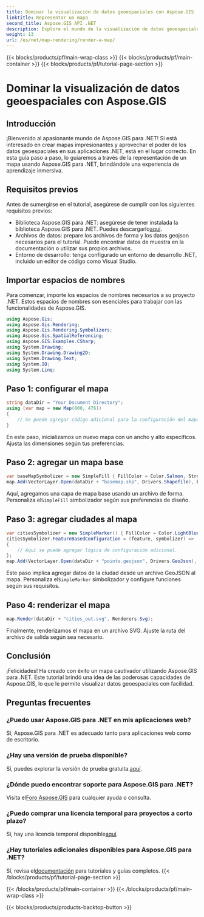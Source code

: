 ```yaml
---
title: Dominar la visualización de datos geoespaciales con Aspose.GIS
linktitle: Representar un mapa
second_title: Aspose.GIS API .NET
description: Explore el mundo de la visualización de datos geoespaciales con Aspose.GIS para .NET. Crea mapas impresionantes sin esfuerzo. ¡Descargar ahora! #Aspose #SIG
weight: 13
url: /es/net/map-rendering/render-a-map/
---
```


{{< blocks/products/pf/main-wrap-class >}}
{{< blocks/products/pf/main-container >}}
{{< blocks/products/pf/tutorial-page-section >}}

# Dominar la visualización de datos geoespaciales con Aspose.GIS

## Introducción
¡Bienvenido al apasionante mundo de Aspose.GIS para .NET! Si está interesado en crear mapas impresionantes y aprovechar el poder de los datos geoespaciales en sus aplicaciones .NET, está en el lugar correcto. En esta guía paso a paso, lo guiaremos a través de la representación de un mapa usando Aspose.GIS para .NET, brindándole una experiencia de aprendizaje inmersiva.
## Requisitos previos
Antes de sumergirse en el tutorial, asegúrese de cumplir con los siguientes requisitos previos:
-  Biblioteca Aspose.GIS para .NET: asegúrese de tener instalada la biblioteca Aspose.GIS para .NET. Puedes descargarlo[aquí](https://releases.aspose.com/gis/net/).
- Archivos de datos: prepare los archivos de forma y los datos geojson necesarios para el tutorial. Puede encontrar datos de muestra en la documentación o utilizar sus propios archivos.
- Entorno de desarrollo: tenga configurado un entorno de desarrollo .NET, incluido un editor de código como Visual Studio.
## Importar espacios de nombres
Para comenzar, importe los espacios de nombres necesarios a su proyecto .NET. Estos espacios de nombres son esenciales para trabajar con las funcionalidades de Aspose.GIS.
```csharp
using Aspose.Gis;
using Aspose.Gis.Rendering;
using Aspose.Gis.Rendering.Symbolizers;
using Aspose.Gis.SpatialReferencing;
using Aspose.GIS.Examples.CSharp;
using System.Drawing;
using System.Drawing.Drawing2D;
using System.Drawing.Text;
using System.IO;
using System.Linq;
```
## Paso 1: configurar el mapa
```csharp
string dataDir = "Your Document Directory";
using (var map = new Map(800, 476))
{
    // Se puede agregar código adicional para la configuración del mapa aquí.
}
```
En este paso, inicializamos un nuevo mapa con un ancho y alto específicos. Ajusta las dimensiones según tus preferencias.
## Paso 2: agregar un mapa base
```csharp
var baseMapSymbolizer = new SimpleFill { FillColor = Color.Salmon, StrokeWidth = 0.75 };
map.Add(VectorLayer.Open(dataDir + "basemap.shp", Drivers.Shapefile), baseMapSymbolizer);
```
 Aquí, agregamos una capa de mapa base usando un archivo de forma. Personaliza el`SimpleFill` simbolizador según sus preferencias de diseño.
## Paso 3: agregar ciudades al mapa
```csharp
var citiesSymbolizer = new SimpleMarker() { FillColor = Color.LightBlue };
citiesSymbolizer.FeatureBasedConfiguration = (feature, symbolizer) =>
{
    // Aquí se puede agregar lógica de configuración adicional.
};
map.Add(VectorLayer.Open(dataDir + "points.geojson", Drivers.GeoJson), citiesSymbolizer);
```
 Este paso implica agregar datos de la ciudad desde un archivo GeoJSON al mapa. Personaliza el`SimpleMarker` simbolizador y configure funciones según sus requisitos.
## Paso 4: renderizar el mapa
```csharp
map.Render(dataDir + "cities_out.svg", Renderers.Svg);
```
Finalmente, renderizamos el mapa en un archivo SVG. Ajuste la ruta del archivo de salida según sea necesario.
## Conclusión
¡Felicidades! Ha creado con éxito un mapa cautivador utilizando Aspose.GIS para .NET. Este tutorial brindó una idea de las poderosas capacidades de Aspose.GIS, lo que le permite visualizar datos geoespaciales con facilidad.
## Preguntas frecuentes
### ¿Puedo usar Aspose.GIS para .NET en mis aplicaciones web?
Sí, Aspose.GIS para .NET es adecuado tanto para aplicaciones web como de escritorio.
### ¿Hay una versión de prueba disponible?
Sí, puedes explorar la versión de prueba gratuita.[aquí](https://releases.aspose.com/).
### ¿Dónde puedo encontrar soporte para Aspose.GIS para .NET?
 Visita el[Foro Aspose.GIS](https://forum.aspose.com/c/gis/33) para cualquier ayuda o consulta.
### ¿Puedo comprar una licencia temporal para proyectos a corto plazo?
 Sí, hay una licencia temporal disponible[aquí](https://purchase.aspose.com/temporary-license/).
### ¿Hay tutoriales adicionales disponibles para Aspose.GIS para .NET?
 Sí, revisa el[documentación](https://reference.aspose.com/gis/net/) para tutoriales y guías completos.
{{< /blocks/products/pf/tutorial-page-section >}}

{{< /blocks/products/pf/main-container >}}
{{< /blocks/products/pf/main-wrap-class >}}

{{< blocks/products/products-backtop-button >}}
